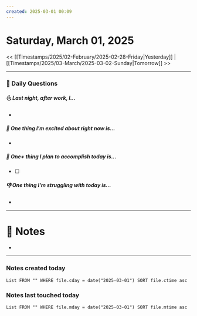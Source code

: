 ```yaml
---
created: 2025-03-01 00:09
---
```

# Saturday, March 01, 2025

<< [[Timestamps/2025/02-February/2025-02-28-Friday|Yesterday]] | [[Timestamps/2025/03-March/2025-03-02-Sunday|Tomorrow]] >>

---
### 📅 Daily Questions
##### 🌜 Last night, after work, I...
- 

##### 🙌 One thing I'm excited about right now is...
- 

##### 🚀 One+ thing I plan to accomplish today is...
- [ ] 

##### 👎 One thing I'm struggling with today is...
- 

---
# 📝 Notes
- 

---
### Notes created today
```dataview
List FROM "" WHERE file.cday = date("2025-03-01") SORT file.ctime asc
```

### Notes last touched today
```dataview
List FROM "" WHERE file.mday = date("2025-03-01") SORT file.mtime asc
```
